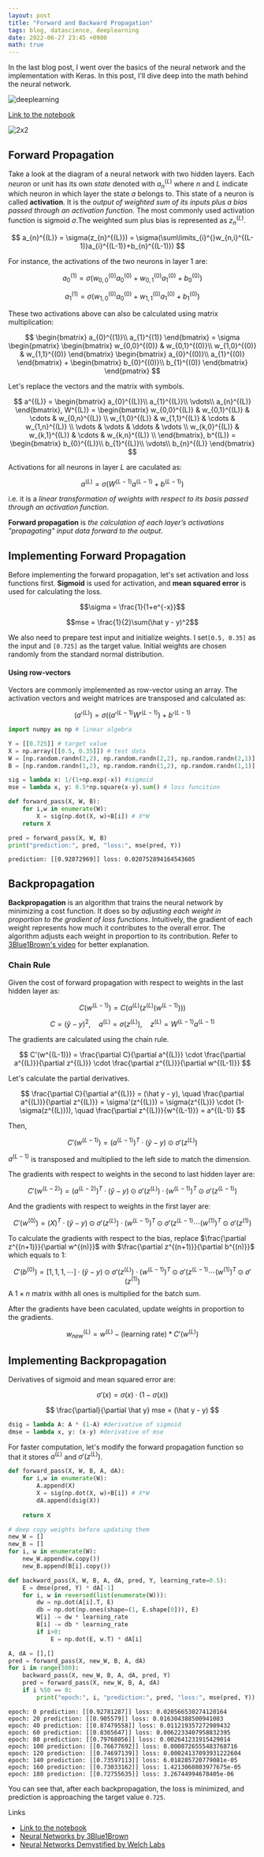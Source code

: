 ```yaml
---
layout: post
title: "Forward and Backward Propagation"
tags: blog, datascience, deeplearning
date: 2022-06-27 23:45 +0900
math: true
---
```


In the last blog post, I went over the basics of the neural network and the implementation with Keras. In this post, I'll dive deep into the math behind the neural network. 

![deeplearning](https://i.imgur.com/vfYfJ4A.jpg)

[Link to the notebook](https://www.kaggle.com/code/kwangjongchoi/forward-and-backward-propagation)

![2x2](https://i.imgur.com/r5ahUTR.png)

## Forward Propagation

Take a look at the diagram of a neural network with two hidden layers. Each *neuron* or unit has its own *state* denoted with $a_{n}^{(L)}$ where $n$ and $L$ indicate which neuron in which layer the state $a$ belongs to. This state of a neuron is called **activation**. It is the *output of weighted sum of its inputs plus a bias passed through an activation function*. The most commonly used activation function is sigmoid $\sigma$.The weighted sum plus bias is represented as $z_{n}^{(L)}$. 

$$
a_{n}^{(L)} = \sigma(z_{n}^{(L)}) = \sigma(\sum\limits_{i}^{}w_{n,i}^{(L-1)}a_{i}^{(L-1)}+b_{n}^{(L-1)})
$$

For instance, the activations of the two neurons in layer 1 are: 

$$
a_{0}^{(1)} = \sigma( w_{0,0}^{(0)} a_{0}^{(0)} + w_{0,1}^{(0)} a_{1}^{(0)} + b_{0}^{(0)} )
$$

$$
a_{1}^{(1)} = \sigma( w_{1,0}^{(0)} a_{0}^{(0)} + w_{1,1}^{(0)} a_{1}^{(0)} + b_{1}^{(0)} )
$$

These two activations above can also be calculated using matrix multiplication:

$$ 
\begin{bmatrix} a_{0}^{(1)}\\ a_{1}^{(1)} \end{bmatrix} = \sigma
\begin{pmatrix}
  \begin{bmatrix} w_{0,0}^{(0)} & w_{0,1}^{(0)}\\ w_{1,0}^{(0)} & w_{1,1}^{(0)} \end{bmatrix}
  \begin{bmatrix} a_{0}^{(0)}\\ a_{1}^{(0)} \end{bmatrix} + \begin{bmatrix} b_{0}^{(0)}\\ b_{1}^{(0)} \end{bmatrix}
\end{pmatrix}
$$

Let's replace the vectors and the matrix with symbols.

$$
a^{(L)} = \begin{bmatrix} a_{0}^{(L)}\\ a_{1}^{(L)}\\ \vdots\\ a_{n}^{(L)} \end{bmatrix},
W^{(L)} = 
  \begin{bmatrix} 
    w_{0,0}^{(L)} & w_{0,1}^{(L)} & \cdots & w_{0,n}^{(L)} \\ 
    w_{1,0}^{(L)} & w_{1,1}^{(L)} & \cdots & w_{1,n}^{(L)} \\
    \vdots & \vdots & \ddots & \vdots \\
    w_{k,0}^{(L)} & w_{k,1}^{(L)} & \cdots & w_{k,n}^{(L)} \\
  \end{bmatrix},
b^{(L)} = \begin{bmatrix} b_{0}^{(L)}\\ b_{1}^{(L)}\\ \vdots\\ b_{n}^{(L)} \end{bmatrix}
$$

Activations for all neurons in layer $L$ are caculated as:

$$
a^{(L)} = \sigma(W^{(L-1)} a^{(L-1)} + b^{(L-1)})
$$

i.e. it is a *linear transformation of weights with respect to its basis passed through an activation function*.

**Forward propagation** is *the calculation of each layer’s activations "propagating" input data forward to the output*.


## Implementing Forward Propagation

Before implementing the forward propagation, let's set activation and loss functions first. **Sigmoid** is used for activation, and **mean squared error** is used for calculating the loss. 

$$\sigma = \frac{1}{1+e^{-x}}$$

$$mse = \frac{1}{2}\sum(\hat y - y)^2$$

We also need to prepare test input and initialize weights. I set`[0.5, 0.35]` as the input and `[0.725]` as the target value. Initial weights are chosen randomly from the standard normal distribution.

#### Using row-vectors
Vectors are commonly implemented as row-vector using an array. The activation vectors and weight matrices are transposed and calculated as:

$$
(a'^{(L)})= \sigma((a'^{(L-1)}W'^{(L-1)}) + b'^{(L-1)}
$$

```python
import numpy as np # linear algebra

Y = [[0.725]] # target value
X = np.array([[0.5, 0.35]]) # test data
W = [np.random.randn(2,2), np.random.randn(2,2), np.random.randn(2,1)] # initialize weights with standard normal distribution
B = [np.random.randn(1,2), np.random.randn(1,2), np.random.randn(1,1)]
```
```python
sig = lambda x: 1/(1+np.exp(-x)) #sigmoid
mse = lambda x, y: 0.5*np.square(x-y).sum() # loss funcition

def forward_pass(X, W, B):
    for i,w in enumerate(W):
        X = sig(np.dot(X, w)+B[i]) # X*W
    return X

pred = forward_pass(X, W, B)
print("prediction:", pred, "loss:", mse(pred, Y))
```
```
prediction: [[0.92872969]] loss: 0.020752894164543605
```

## Backpropagation

**Backpropagation** is an algorithm that trains the neural network by minimizing a cost function. It does so by *adjusting each weight in proportion to the gradient of loss functions*. Intuitively, the gradient of each weight represents how much it contributes to the overall error. The algorithm adjusts each weight in proportion to its contribution. Refer to [3Blue1Brown's video](https://www.youtube.com/watch?v=Ilg3gGewQ5U&t=123s&ab_channel=3Blue1Brown) for better explanation.

### Chain Rule
Given the cost of forward propagation with respect to weights in the last hidden layer as:

$$
C(w^{(L-1)}) = C(a^{(L)}(z^{(L)}(w^{(L-1)})))
$$

$$
C = (\hat y - y)^2, \quad a^{(L)} = \sigma(z^{(L)}), \quad z^{(L)} = W^{(L-1)} a^{(L-1)}
$$

The gradients are calculated using the chain rule.

$$
C'(w^{(L-1)}) = \frac{\partial C}{\partial a^{(L)}} \cdot \frac{\partial a^{(L)}}{\partial z^{(L)}} \cdot \frac{\partial z^{(L)}}{\partial w^{(L-1)}}
$$

Let's calculate the partial derivatives.

$$
\frac{\partial C}{\partial a^{(L)}} = (\hat y - y), \quad \frac{\partial a^{(L)}}{\partial z^{(L)}} = \sigma'(z^{(L)}) = \sigma(z^{(L)}) \cdot (1-\sigma(z^{(L)})), \quad \frac{\partial z^{(L)}}{w^{(L-1)}} = a^{(L-1)} 
$$

Then, 

$$
C'(w^{(L-1)}) =  (a^{(L-1)})^T \cdot (\hat y - y) \odot \sigma'(z^{(L)})
$$

$a^{(L-1)}$ is transposed and multiplied to the left side to match the dimension.


The gradients with respect to weights in the second to last hidden layer are:

$$
C'(w^{(L-2)}) =  (a^{(L-2)})^T \cdot (\hat y - y) \odot \sigma'(z^{(L)}) \cdot (w^{(L-1)})^T \odot \sigma'(z^{(L-1)})
$$

And the gradients with respect to weights in the first layer are:

$$
C'(w^{(0)}) =  (X)^T \cdot (\hat y - y) \odot \sigma'(z^{(L)}) \cdot (w^{(L-1)})^T \odot \sigma'(z^{(L-1)} \cdots (w^{(1)})^T \odot \sigma'(z^{(1)})
$$

To calculate the gradients with respect to the bias, replace $\frac{\partial z^{(n+1)}}{\partial w^{(n)}}$ with $\frac{\partial z^{(n+1)}}{\partial b^{(n)}}$ which equals to $1$:

$$
C'(b^{(0)}) =  [1, 1, 1, \cdots] \cdot (\hat y - y) \odot \sigma'(z^{(L)}) \cdot (w^{(L-1)})^T \odot \sigma'(z^{(L-1)} \cdots (w^{(1)})^T \odot \sigma'(z^{(1)})
$$
A $1 \times n$ matrix withh all ones is multiplied for the batch sum.

After the gradients have been caculated, update weights in proportion to the gradients.

$$w_{new}^{(L)} = w^{(L)} - (\text{learning rate}) * C'(w^{(L)})$$


## Implementing Backpropagation

Derivatives of sigmoid and mean squared error are:

$$
\sigma '(x) = \sigma(x) \cdot (1-\sigma(x))
$$

$$
\frac{\partial}{\partial \hat y} mse = (\hat y - y)
$$

```python
dsig = lambda A: A * (1-A) #derivative of sigmoid
dmse = lambda x, y: (x-y) #derivative of mse
```

For faster computation, let's modify the forward propagation function so that it stores  $a^{(L)}$ and $\sigma'(z^{(L)})$.

```python
def forward_pass(X, W, B, A, dA):
    for i,w in enumerate(W):
        A.append(X)
        X = sig(np.dot(X, w)+B[i]) # X*W
        dA.append(dsig(X))
                  
    return X
```
```python
# deep copy weights before updating them
new_W = []
new_B = []
for i, w in enumerate(W):
    new_W.append(w.copy())
    new_B.append(B[i].copy())
```
```python
def backward_pass(X, W, B, A, dA, pred, Y, learning_rate=0.5):
    E = dmse(pred, Y) * dA[-1]
    for i, w in reversed(list(enumerate(W))):
        dw = np.dot(A[i].T, E)
        db = np.dot(np.ones(shape=(1, E.shape[0])), E)
        W[i] -= dw * learning_rate
        B[i] -= db * learning_rate
        if i>0:
            E = np.dot(E, w.T) * dA[i]

A, dA = [],[]
pred = forward_pass(X, new_W, B, A, dA)
for i in range(500):
    backward_pass(X, new_W, B, A, dA, pred, Y)
    pred = forward_pass(X, new_W, B, A, dA)
    if i %50 == 0:
        print("epoch:", i, "prediction:", pred, "loss:", mse(pred, Y))
```
```
epoch: 0 prediction: [[0.92781287]] loss: 0.020566530274120164
epoch: 20 prediction: [[0.905579]] loss: 0.016304388500941083
epoch: 40 prediction: [[0.87479558]] loss: 0.011219357272989432
epoch: 60 prediction: [[0.8365647]] loss: 0.0062233407958832395
epoch: 80 prediction: [[0.79768056]] loss: 0.002641231915429014
epoch: 100 prediction: [[0.76677692]] loss: 0.0008726555483768716
epoch: 120 prediction: [[0.74697139]] loss: 0.00024137093931222604
epoch: 140 prediction: [[0.73597113]] loss: 6.018285720779081e-05
epoch: 160 prediction: [[0.73033162]] loss: 1.4213060803977675e-05
epoch: 180 prediction: [[0.72755635]] loss: 3.26744994678405e-06
```

You can see that, after each backpropagation, the loss is minimized, and prediction is approaching the target value `0.725`.

Links
* [Link to the notebook](https://www.kaggle.com/code/kwangjongchoi/forward-and-backward-propagation)
* [Neural Networks by 3Blue1Brown](https://www.youtube.com/playlist?list=PLZHQObOWTQDNU6R1_67000Dx_ZCJB-3pi)
* [Neural Networks Demystified by Welch Labs](https://www.youtube.com/watch?v=GlcnxUlrtek&ab_channel=WelchLabs)


